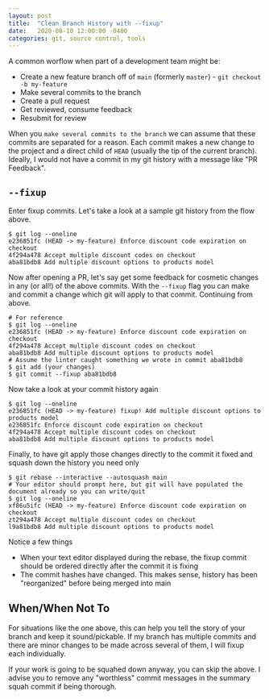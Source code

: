 ```yaml
---
layout: post
title:  "Clean Branch History with --fixup"
date:   2020-08-10 12:00:00 -0400
categories: git, source control, tools
---
```


A common worflow when part of a development team might be:

* Create a new feature branch off of `main` (formerly `master`) - `git checkout -b my-feature`
* Make several commits to the branch
* Create a pull request
* Get reviewed, consume feedback
* Resubmit for review

When you `make several commits to the branch` we can assume that these commits are separated for a reason. Each commit makes a new change to the project and a direct child of `HEAD` (usually the tip of the current branch). Ideally, I would not have a commit in my git history with a message like "PR Feedback".

## `--fixup`

Enter fixup commits. Let's take a look at a sample git history from the flow above.

```
$ git log --oneline
e236851fc (HEAD -> my-feature) Enforce discount code expiration on checkout
4f294a478 Accept multiple discount codes on checkout
aba81bdb8 Add multiple discount options to products model
```

Now after opening a PR, let's say get some feedback for cosmetic changes in any (or all!) of the above commits. With the `--fixup` flag you can make and commit a change which git will apply to that commit. Continuing from above.

```
# For reference
$ git log --oneline
e236851fc (HEAD -> my-feature) Enforce discount code expiration on checkout
4f294a478 Accept multiple discount codes on checkout
aba81bdb8 Add multiple discount options to products model
# Assume the linter caught something we wrote in commit aba81bdb8
$ git add (your changes)
$ git commit --fixup aba81bdb8
```

Now take a look at your commit history again

```
$ git log --oneline
e236851fc (HEAD -> my-feature) fixup! Add multiple discount options to products model
e236851fc Enforce discount code expiration on checkout
4f294a478 Accept multiple discount codes on checkout
aba81bdb8 Add multiple discount options to products model
```

Finally, to have git apply those changes directly to the commit it fixed and squash down the history you need only

```
$ git rebase --interactive --autosquash main
# Your editor should prompt here, but git will have populated the document already so you can write/quit
$ git log --oneline
xf86u5ifc (HEAD -> my-feature) Enforce discount code expiration on checkout
zt294a478 Accept multiple discount codes on checkout
l9a81bdb8 Add multiple discount options to products model
```

Notice a few things
* When your text editor displayed during the rebase, the fixup commit should be ordered directly after the commit it is fixing
* The commit hashes have changed. This makes sense, history has been "reorganized" before being merged into main

## When/When Not To

For situations like the one above, this can help you tell the story of your branch and keep it sound/pickable. If my branch has multiple commits and there are minor changes to be made across several of them, I will fixup each individually.

If your work is going to be squahed down anyway, you can skip the above. I advise you to remove any "worthless" commit messages in the summary squah commit if being thorough.

